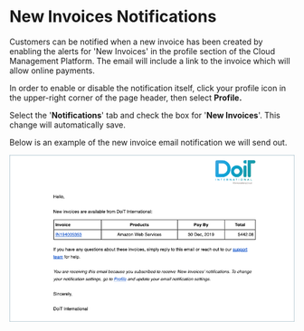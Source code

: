 # New Invoices Notifications

Customers can be notified when a new invoice has been created by enabling the alerts for 'New Invoices' in the profile section of the Cloud Management Platform. The email will include a link to the invoice which will allow online payments.

In order to enable or disable the notification itself, click your profile icon in the upper-right corner of the page header, then select **Profile.**

Select the '**Notifications**' tab and check the box for '**New Invoices**'. This change will automatically save.

Below is an example of the new invoice email notification we will send out.

![A screenshot of an invoice email](../.gitbook/assets/new-invoice-alert.png)
